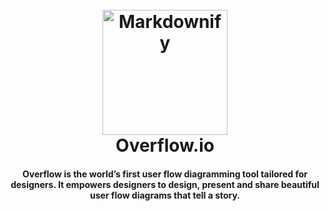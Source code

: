 <h1 align="center">
  <br>
  <a href="https://overflow.io/"><img src="https://overflow.io/assets/images/logo-icon-anim.svg" alt="Markdownify" width="200"></a>
  <br>
  Overflow.io
  <br>
</h1>

<h4 align="center">Overflow is the world’s first user flow diagramming tool tailored for designers. It empowers designers to design, present and share beautiful user flow diagrams that tell a story.</h4>
